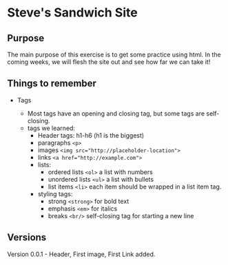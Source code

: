 # Steve's Sandwich Site

## Purpose

The main purpose of this exercise is to get some practice using html.
In the coming weeks, we will flesh the site out and see how far we can take it!

## Things to remember

- Tags

  - Most tags have an opening and closing tag, but some tags are self-closing.
  - tags we learned:
    - Header tags: h1-h6 (h1 is the biggest)
    - paragraphs `<p>`
    - images `<img src="http://placeholder-location">`
    - links `<a href="http://example.com">`
    - lists:
      - ordered lists `<ol>` a list with numbers
      - unordered lists `<ul>` a list with bullets
      - list items `<li>` each item should be wrapped in a list item tag.
    - styling tags:
      - strong `<strong>` for bold text
      - emphasis `<em>` for italics
      - breaks `<br/>` self-closing tag for starting a new line

## Versions

Version 0.0.1 - Header, First image, First Link added.
